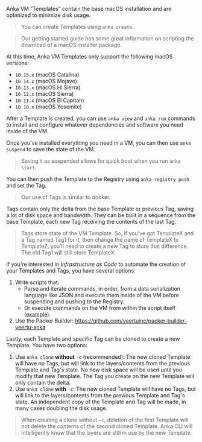 Anka VM “Templates” contain the base macOS installation and are optimized to minimize disk usage.

> You can create Templates using `anka create`.

> Our getting started guide has some great information on scripting the download of a macOS installer package.

At this time, Anka VM Templates only support the following macOS versions:

- `10.15.x` (macOS Catalina)
- `10.14.x` (macOS Mojave)
- `10.13.x` (macOS Hi Sierra)
- `10.12.x` (macOS Sierra)
- `10.11.x` (macOS El Capitan)
- `10.10.x` (macOS Yosemite)

After a Template is created, you can use `anka view` and `anka run` commands to install and configure whatever dependencies and software you need inside of the VM.

Once you've installed everything you need in a VM, you can then use `anka suspend` to save the state of the VM.

> Saving it as suspended allows for quick boot when you run `anka start`.

You can then push the Template to the Registry using `anka registry push` and set the Tag.

> Our use of Tags is similar to docker.

Tags contain only the delta from the base Template or previous Tag, saving a lot of disk space and bandwidth. They can be built in a sequence from the base Template, each new Tag receiving the contents of the last Tag.

> Tags store state of the VM Template. So, if you've got TemplateX and a Tag named Tag1 for it, then change the name of TemplateX to TemplateZ, you'll need to create a new Tag to store that difference. The old Tag1 will still store TemplateX.

If you're interested in _Infrastructure as Code_ to automate the creation of your Templates and Tags, you have several options:

1. Write scripts that:
    - Parse and iterate commands, in order, from a data serialization language like JSON and execute them inside of the VM before suspending and pushing to the Registry.
    - Or execute commands on the VM from within the script itself ([example](https://gist.github.com/NorseGaud/b637dc9c2b18116a48a040c825b16a47)).
2. Use the Packer Builder: https://github.com/veertuinc/packer-builder-veertu-anka

Lastly, each Template and specific Tag can be cloned to create a new Template. You have two options:

1. Use `anka clone` **without** `-c` (recommended): The new cloned Template will have no Tags, but will link to the layers/contents from the previous Template and Tag's state. No new disk space will be used until you modify that new Template. The Tag you create on the new Template will only contain the delta.
2. Use `anka clone` **with** `-c`: The new cloned Template will have no Tags, but will link to the layers/contents from the previous Template and Tag's state. An independent copy of the Template and Tag will be made, in many cases doubling the disk usage.

> When creating a clone without `-c`, deletion of the first Template will not delete the contents of the second cloned Template. Anka CLI will intelligently know that the layers are still in use by the new Template.

